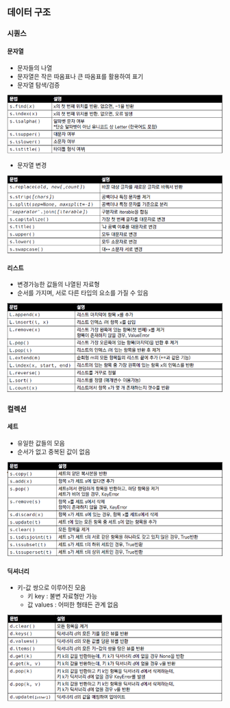 ## 데이터 구조

### 시퀀스

#### 문자열

* 문자들의 나열
* 문자열은 작은 따옴표나 큰 따옴표를 활용하여 표기
* 문자열 탐색/검증

![image-20220715092245801](python_day4.assets/image-20220715092245801.png)

* 문자열 변경

![image-20220715092335826](python_day4.assets/image-20220715092335826.png)

#### 리스트

* 변경가능한 값들의 나열된 자료형
* 순서를 가지며, 서로 다른 타입의 요소를 가질 수 있음

![image-20220715092429935](python_day4.assets/image-20220715092429935.png)

### 컬렉션

#### 세트

* 유일한 값들의 모음
* 순서가 없고 중복된 값이 없음

![image-20220715092600676](python_day4.assets/image-20220715092600676.png)

#### 딕셔너리

* 키-값 쌍으로 이루어진 모음
  * 키 key : 불변 자료형만 가능
  * 값 values : 어떠한 형태든 관계 없음

![image-20220715092711344](python_day4.assets/image-20220715092711344.png)

